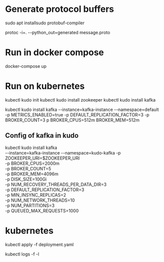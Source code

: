 # Generate protocol buffers
sudo apt installsudo protobuf-compiler

protoc -i=. --python_out=generated message.proto


# Run in docker compose
docker-compose up 


# Run on kubernetes
kubectl kudo init
kubectl kudo install zookeeper
kubectl kudo install kafka

kubectl kudo install kafka --instance=kafka-instance --namespace=default -p METRICS_ENABLED=true -p DEFAULT_REPLICATION_FACTOR=3 -p BROKER_COUNT=3 p BROKER_CPUS=512m BROKER_MEM=512m 

## Config of kafka in kudo
kubectl kudo install kafka \
    --instance=kafka-instance --namespace=kudo-kafka -p ZOOKEEPER_URI=$ZOOKEEPER_URI \
    -p BROKER_CPUS=2000m \
    -p BROKER_COUNT=5 \
    -p BROKER_MEM=4096m \
    -p DISK_SIZE=100Gi \
    -p NUM_RECOVERY_THREADS_PER_DATA_DIR=3 \
    -p DEFAULT_REPLICATION_FACTOR=3 \
    -p MIN_INSYNC_REPLICAS=2 \
    -p NUM_NETWORK_THREADS=10 \
    -p NUM_PARTITIONS=3 \
    -p QUEUED_MAX_REQUESTS=1000 

# kubernetes
kubectl apply -f deployment.yaml

kubectl logs -f -l